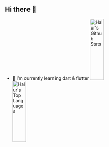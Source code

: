 ## Hi there 👋

<!--
**halurabiyyu/halurabiyyu** is a ✨ _special_ ✨ repository because its `README.md` (this file) appears on your GitHub profile.

Here are some ideas to get you started:

- 🔭 I’m currently working on ...
- 👯 I’m looking to collaborate on ...
- 🤔 I’m looking for help with ...
- 💬 Ask me about ...
- 📫 How to reach me: ...
- 😄 Pronouns: ...
- ⚡ Fun fact: ...
-->
- 🌱 I’m currently learning dart & flutter
<a href="https://github.com/halurabiyyu"><img alt="Halur's Github Stats" src="https://denvercoder1-github-readme-stats.vercel.app/api?username=halurabiyyu&show_icons=true&count_private=true&theme=buefy&border_color=7F3FBF&bg_color=0D1117&title_color=F85D7F&icon_color=F8D866" height="192px" width="30%"/></a>
  <a href="https://github.com/halurabiyyu"><img alt="Halur's Top Languages" src="https://denvercoder1-github-readme-stats.vercel.app/api/top-langs/?username=halurabiyyu&langs_count=8&layout=compact&theme=buefy&border_color=7F3FBF&bg_color=0D1117&title_color=F85D7F&icon_color=F8D866" height="192px" width="30%"/></a>

